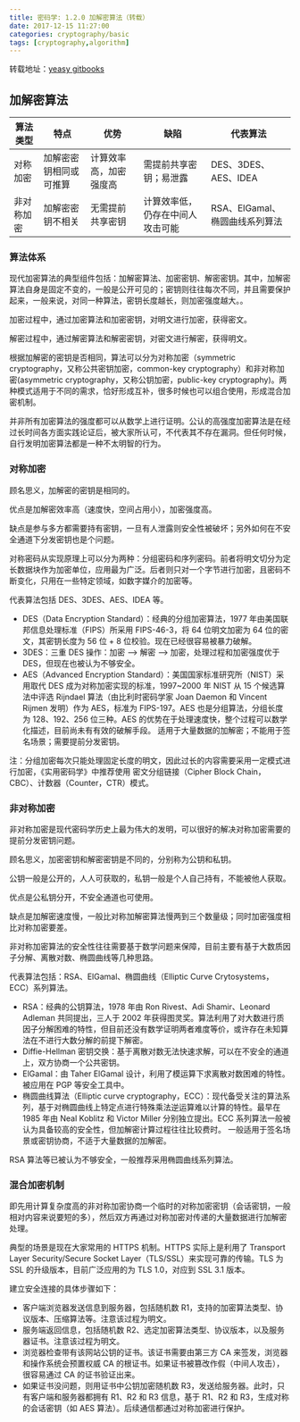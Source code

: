 ```yaml
---
title: 密码学: 1.2.0 加解密算法（转载）
date: 2017-12-15 11:27:00
categories: cryptography/basic
tags: [cryptography,algorithm]
---
```


转载地址：[yeasy gitbooks](https://yeasy.gitbooks.io/blockchain_guide/content/crypto/algorithm.html)

## 加解密算法
算法类型|特点|优势|缺陷|代表算法
---|---|---|---|---
对称加密|加解密密钥相同或可推算|计算效率高，加密强度高|需提前共享密钥；易泄露|DES、3DES、AES、IDEA
非对称加密|加解密密钥不相关|无需提前共享密钥|计算效率低，仍存在中间人攻击可能|RSA、ElGamal、椭圆曲线系列算法

### 算法体系
现代加密算法的典型组件包括：加解密算法、加密密钥、解密密钥。其中，加解密算法自身是固定不变的，一般是公开可见的；密钥则往往每次不同，并且需要保护起来，一般来说，对同一种算法，密钥长度越长，则加密强度越大。。

加密过程中，通过加密算法和加密密钥，对明文进行加密，获得密文。

解密过程中，通过解密算法和解密密钥，对密文进行解密，获得明文。

根据加解密的密钥是否相同，算法可以分为对称加密（symmetric cryptography，又称公共密钥加密，common-key cryptography）和非对称加密(asymmetric cryptography，又称公钥加密，public-key cryptography)。两种模式适用于不同的需求，恰好形成互补，很多时候也可以组合使用，形成混合加密机制。

并非所有加密算法的强度都可以从数学上进行证明。公认的高强度加密算法是在经过长时间各方面实践论证后，被大家所认可，不代表其不存在漏洞。但任何时候，自行发明加密算法都是一种不太明智的行为。

### 对称加密
顾名思义，加解密的密钥是相同的。

优点是加解密效率高（速度快，空间占用小），加密强度高。

缺点是参与多方都需要持有密钥，一旦有人泄露则安全性被破坏；另外如何在不安全通道下分发密钥也是个问题。

对称密码从实现原理上可以分为两种：分组密码和序列密码。前者将明文切分为定长数据块作为加密单位，应用最为广泛。后者则只对一个字节进行加密，且密码不断变化，只用在一些特定领域，如数字媒介的加密等。

代表算法包括 DES、3DES、AES、IDEA 等。

- DES（Data Encryption Standard）：经典的分组加密算法，1977 年由美国联邦信息处理标准（FIPS）所采用 FIPS-46-3，将 64 位明文加密为 64 位的密文，其密钥长度为 56 位 + 8 位校验。现在已经很容易被暴力破解。
- 3DES：三重 DES 操作：加密 --> 解密 --> 加密，处理过程和加密强度优于 DES，但现在也被认为不够安全。
- AES（Advanced Encryption Standard）：美国国家标准研究所（NIST）采用取代 DES 成为对称加密实现的标准，1997~2000 年 NIST 从 15 个候选算法中评选 Rijndael 算法（由比利时密码学家 Joan Daemon 和 Vincent Rijmen 发明）作为 AES，标准为 FIPS-197。AES 也是分组算法，分组长度为 128、192、256 位三种。AES 的优势在于处理速度快，整个过程可以数学化描述，目前尚未有有效的破解手段。
适用于大量数据的加解密；不能用于签名场景；需要提前分发密钥。

注：分组加密每次只能处理固定长度的明文，因此过长的内容需要采用一定模式进行加密，《实用密码学》中推荐使用 密文分组链接（Cipher Block Chain，CBC）、计数器（Counter，CTR）模式。

### 非对称加密
非对称加密是现代密码学历史上最为伟大的发明，可以很好的解决对称加密需要的提前分发密钥问题。

顾名思义，加密密钥和解密密钥是不同的，分别称为公钥和私钥。

公钥一般是公开的，人人可获取的，私钥一般是个人自己持有，不能被他人获取。

优点是公私钥分开，不安全通道也可使用。

缺点是加解密速度慢，一般比对称加解密算法慢两到三个数量级；同时加密强度相比对称加密要差。

非对称加密算法的安全性往往需要基于数学问题来保障，目前主要有基于大数质因子分解、离散对数、椭圆曲线等几种思路。

代表算法包括：RSA、ElGamal、椭圆曲线（Elliptic Curve Crytosystems，ECC）系列算法。

- RSA：经典的公钥算法，1978 年由 Ron Rivest、Adi Shamir、Leonard Adleman 共同提出，三人于 2002 年获得图灵奖。算法利用了对大数进行质因子分解困难的特性，但目前还没有数学证明两者难度等价，或许存在未知算法在不进行大数分解的前提下解密。
- Diffie-Hellman 密钥交换：基于离散对数无法快速求解，可以在不安全的通道上，双方协商一个公共密钥。
- ElGamal：由 Taher ElGamal 设计，利用了模运算下求离散对数困难的特性。被应用在 PGP 等安全工具中。
- 椭圆曲线算法（Elliptic curve cryptography，ECC）：现代备受关注的算法系列，基于对椭圆曲线上特定点进行特殊乘法逆运算难以计算的特性。最早在 1985 年由 Neal Koblitz 和 Victor Miller 分别独立提出。ECC 系列算法一般被认为具备较高的安全性，但加解密计算过程往往比较费时。
一般适用于签名场景或密钥协商，不适于大量数据的加解密。

RSA 算法等已被认为不够安全，一般推荐采用椭圆曲线系列算法。

### 混合加密机制
即先用计算复杂度高的非对称加密协商一个临时的对称加密密钥（会话密钥，一般相对内容来说要短的多），然后双方再通过对称加密对传递的大量数据进行加解密处理。

典型的场景是现在大家常用的 HTTPS 机制。HTTPS 实际上是利用了 Transport Layer Security/Secure Socket Layer（TLS/SSL）来实现可靠的传输。TLS 为 SSL 的升级版本，目前广泛应用的为 TLS 1.0，对应到 SSL 3.1 版本。

建立安全连接的具体步骤如下：

- 客户端浏览器发送信息到服务器，包括随机数 R1，支持的加密算法类型、协议版本、压缩算法等。注意该过程为明文。
- 服务端返回信息，包括随机数 R2、选定加密算法类型、协议版本，以及服务器证书。注意该过程为明文。
- 浏览器检查带有该网站公钥的证书。该证书需要由第三方 CA 来签发，浏览器和操作系统会预置权威 CA 的根证书。如果证书被篡改作假（中间人攻击），很容易通过 CA 的证书验证出来。
- 如果证书没问题，则用证书中公钥加密随机数 R3，发送给服务器。此时，只有客户端和服务器都拥有 R1、R2 和 R3 信息，基于 R1、R2 和 R3，生成对称的会话密钥（如 AES 算法）。后续通信都通过对称加密进行保护。
